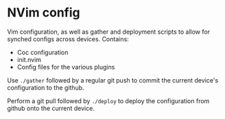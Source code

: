 # NVim config
Vim configuration, as well as gather and deployment scripts to allow for synched
configs across devices. Contains:
- Coc configuration
- init.nvim
- Config files for the various plugins

Use `./gather` followed by a regular git push to commit the current device's
configuration to the github.

Perform a git pull followed by `./deploy` to deploy the configuration from
github onto the current device.
